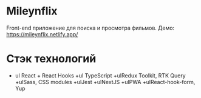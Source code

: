 # Mileynflix

Front-end приложение для поиска и просмотра фильмов. Демо: https://mileynflix.netlify.app/

# Стэк технологий

* ul React + React Hooks
+ul TypeScript
+ulRedux Toolkit, RTK Query
+ulSass, CSS modules
+ulJest
+ulNextJS
+ulPWA
+ulReact-hook-form, Yup
